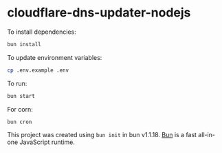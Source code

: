 # cloudflare-dns-updater-nodejs

To install dependencies:

```bash
bun install
```

To update environment variables:

```bash
cp .env.example .env
```

To run:

```bash
bun start
```

For corn:

```bash
bun cron
```

This project was created using `bun init` in bun v1.1.18. [Bun](https://bun.sh) is a fast all-in-one JavaScript runtime.
